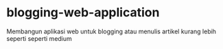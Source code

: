 # blogging-web-application
Membangun aplikasi web untuk blogging atau menulis artikel kurang lebih seperti seperti medium
